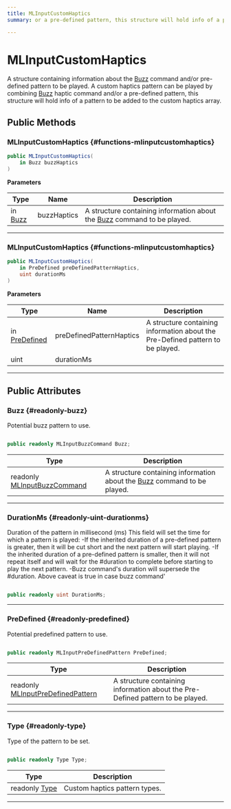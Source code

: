 ```yaml
---
title: MLInputCustomHaptics
summary: or a pre-defined pattern, this structure will hold info of a pattern to be added to the custom haptics array. 

---
```


# MLInputCustomHaptics




A structure containing information about the [Buzz](/versioned_docs/version-14-Jun-2023/unity-api/api/UnityEngine.XR.MagicLeap/InputSubsystem/Extensions/Haptics/UnityEngine.XR.MagicLeap.InputSubsystem.Extensions.Haptics.Buzz.md) command and/or pre-defined pattern to be played. A custom haptics pattern can be played by combining [Buzz](/versioned_docs/version-14-Jun-2023/unity-api/api/UnityEngine.XR.MagicLeap/InputSubsystem/Extensions/Haptics/UnityEngine.XR.MagicLeap.InputSubsystem.Extensions.Haptics.Buzz.md) haptic command and/or a pre-defined pattern, this structure will hold info of a pattern to be added to the custom haptics array.   





## Public Methods

###  MLInputCustomHaptics {#functions-mlinputcustomhaptics}

```csharp
public MLInputCustomHaptics(
    in Buzz buzzHaptics
)
```


**Parameters**

| Type | Name  | Description  | 
|--|--|--|
| in [Buzz](/versioned_docs/version-14-Jun-2023/unity-api/api/UnityEngine.XR.MagicLeap/InputSubsystem/Extensions/Haptics/UnityEngine.XR.MagicLeap.InputSubsystem.Extensions.Haptics.Buzz.md) |buzzHaptics|A structure containing information about the [Buzz](/versioned_docs/version-14-Jun-2023/unity-api/api/UnityEngine.XR.MagicLeap/InputSubsystem/Extensions/Haptics/UnityEngine.XR.MagicLeap.InputSubsystem.Extensions.Haptics.Buzz.md) command to be played. |






-----------

###  MLInputCustomHaptics {#functions-mlinputcustomhaptics}

```csharp
public MLInputCustomHaptics(
    in PreDefined preDefinedPatternHaptics,
    uint durationMs
)
```


**Parameters**

| Type | Name  | Description  | 
|--|--|--|
| in [PreDefined](/versioned_docs/version-14-Jun-2023/unity-api/api/UnityEngine.XR.MagicLeap/InputSubsystem/Extensions/Haptics/UnityEngine.XR.MagicLeap.InputSubsystem.Extensions.Haptics.PreDefined.md) |preDefinedPatternHaptics|A structure containing information about the Pre-Defined pattern to be played. |
| uint |durationMs||






-----------

## Public Attributes

### Buzz {#readonly-buzz}

Potential buzz pattern to use. 

```csharp

public readonly MLInputBuzzCommand Buzz;

```

| Type | Description  | 
|--|--|
| readonly [MLInputBuzzCommand](/versioned_docs/version-14-Jun-2023/unity-api/api/UnityEngine.XR.MagicLeap/InputSubsystem/Extensions/Haptics/NativeBindings/UnityEngine.XR.MagicLeap.InputSubsystem.Extensions.Haptics.NativeBindings.MLInputBuzzCommand.md) | A structure containing information about the [Buzz](/versioned_docs/version-14-Jun-2023/unity-api/api/UnityEngine.XR.MagicLeap/InputSubsystem/Extensions/Haptics/UnityEngine.XR.MagicLeap.InputSubsystem.Extensions.Haptics.Buzz.md) command to be played.  |





-----------

### DurationMs {#readonly-uint-durationms}

Duration of the pattern in millisecond (ms) This field will set the time for which a pattern is played: -If the inherited duration of a pre-defined pattern is greater, then it will be cut short and the next pattern will start playing. -If the inherited duration of a pre-defined pattern is smaller, then it will not repeat itself and will wait for the #duration to complete before starting to play the next pattern. -Buzz command's duration will supersede the #duration. Above caveat is true in case buzz command' 

```csharp

public readonly uint DurationMs;

```






-----------

### PreDefined {#readonly-predefined}

Potential predefined pattern to use. 

```csharp

public readonly MLInputPreDefinedPattern PreDefined;

```

| Type | Description  | 
|--|--|
| readonly [MLInputPreDefinedPattern](/versioned_docs/version-14-Jun-2023/unity-api/api/UnityEngine.XR.MagicLeap/InputSubsystem/Extensions/Haptics/NativeBindings/UnityEngine.XR.MagicLeap.InputSubsystem.Extensions.Haptics.NativeBindings.MLInputPreDefinedPattern.md) | A structure containing information about the Pre-Defined pattern to be played.  |





-----------

### Type {#readonly-type}

Type of the pattern to be set. 

```csharp

public readonly Type Type;

```

| Type | Description  | 
|--|--|
| readonly [Type](/versioned_docs/version-14-Jun-2023/unity-api/api/UnityEngine.XR.MagicLeap/InputSubsystem/Extensions/Haptics/UnityEngine.XR.MagicLeap.InputSubsystem.Extensions.Haptics.md#enums-type) | Custom haptics pattern types.  |





-----------


